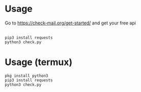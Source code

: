 # Usage

Go to https://check-mail.org/get-started/ and get your free api </br>
</br>
```
pip3 install requests
python3 check.py
```

# Usage (termux)

```
pkg install python3
pip3 install requests
python3 check.py
```
